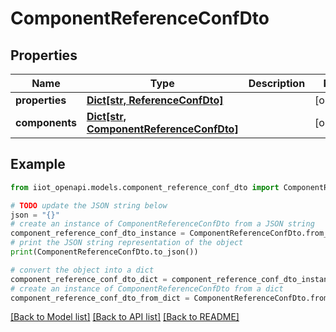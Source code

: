 # ComponentReferenceConfDto


## Properties

Name | Type | Description | Notes
------------ | ------------- | ------------- | -------------
**properties** | [**Dict[str, ReferenceConfDto]**](ReferenceConfDto.md) |  | [optional] 
**components** | [**Dict[str, ComponentReferenceConfDto]**](ComponentReferenceConfDto.md) |  | [optional] 

## Example

```python
from iiot_openapi.models.component_reference_conf_dto import ComponentReferenceConfDto

# TODO update the JSON string below
json = "{}"
# create an instance of ComponentReferenceConfDto from a JSON string
component_reference_conf_dto_instance = ComponentReferenceConfDto.from_json(json)
# print the JSON string representation of the object
print(ComponentReferenceConfDto.to_json())

# convert the object into a dict
component_reference_conf_dto_dict = component_reference_conf_dto_instance.to_dict()
# create an instance of ComponentReferenceConfDto from a dict
component_reference_conf_dto_from_dict = ComponentReferenceConfDto.from_dict(component_reference_conf_dto_dict)
```
[[Back to Model list]](../README.md#documentation-for-models) [[Back to API list]](../README.md#documentation-for-api-endpoints) [[Back to README]](../README.md)


